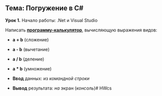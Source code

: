## Тема: Погружение в С# 

 **Урок 1.** Начало работы: .Net и Visual Studio
 
Написать **[программу-калькулятор](https://github.com/ArtBi1/HWcs/blob/main/calculator.cs)**, вычисляющую выражения видов:
* **a + b** (сложение)
* **a - b** (вычетание)
* **a / b** (деление)
* **a * b** (умножение)

* **Ввод** данных: из *командной строки*
* **Вывод** результата: *на* экран (*консоль*)# HWcs
